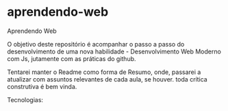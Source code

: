 # aprendendo-web
Aprendendo Web 

O objetivo deste repositório é acompanhar o passo a passo do desenvolvimento
de uma nova habilidade - Desenvolvimento Web Moderno com Js, jutamente com
as práticas do github.

Tentarei manter o Readme como forma de Resumo, onde, passarei a atualizar
com assuntos relevantes de cada aula, se houver. toda crítica construtiva é bem vinda.

Tecnologias: 
